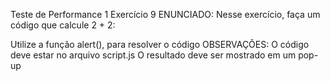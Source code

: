 Teste de Performance 1
Exercício 9
ENUNCIADO:
Nesse exercício, faça um código que calcule 2 + 2:

Utilize a função alert(), para resolver o código
OBSERVAÇÕES:
O código deve estar no arquivo script.js
O resultado deve ser mostrado em um pop-up